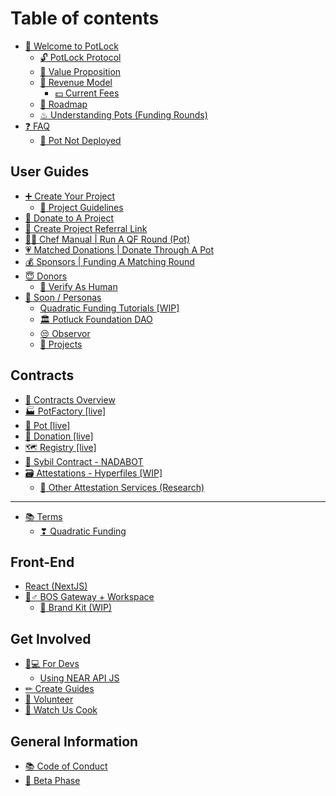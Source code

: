 # Table of contents

* [👋 Welcome to PotLock](README.md)
  * [🔓 PotLock Protocol](welcome-to-potlock/potlock-protocol.md)
  * [🚀 Value Proposition](welcome-to-potlock/value-proposition.md)
  * [💸 Revenue Model](welcome-to-potlock/revenue-model/README.md)
    * [💵 Current Fees](welcome-to-potlock/revenue-model/current-fees.md)
  * [🔮 Roadmap](welcome-to-potlock/roadmap.md)
  * [♨ Understanding Pots (Funding Rounds)](welcome-to-potlock/understanding-pots-funding-rounds.md)
* [❓ FAQ](faq/README.md)
  * [🚧 Pot Not Deployed](faq/pot-not-deployed.md)

## User Guides

* [➕ Create Your Project](user-guides/create-your-project/README.md)
  * [📖 Project Guidelines](user-guides/create-your-project/project-guidelines.md)
* [🙏 Donate to A Project](user-guides/donate-to-a-project.md)
* [💸 Create Project Referral Link](user-guides/create-project-referral-link.md)
* [👨🍳 Chef Manual | Run A QF Round (Pot)](user-guides/chef-manual-or-run-a-qf-round-pot.md)
* [💗 Matched Donations | Donate Through A Pot](user-guides/matched-donations-or-donate-through-a-pot.md)
* [💰 Sponsors | Funding A Matching Round](user-guides/sponsors-or-funding-a-matching-round.md)
* [😇 Donors](user-guides/donors/README.md)
  * [🤖 Verify As Human](user-guides/donors/verify-as-human.md)
* [👀 Soon / Personas](user-guides/soon-personas/README.md)
  * [Quadratic Funding Tutorials \[WIP\]](user-guides/soon-personas/quadratic-funding-tutorials-wip.md)
  * [🏛 Potluck Foundation DAO](user-guides/soon-personas/potluck-foundation-dao.md)
  * [😒 Observor](user-guides/soon-personas/observor.md)
  * [📐 Projects](user-guides/soon-personas/projects.md)

## Contracts

* [📃 Contracts Overview](contracts/contracts-overview.md)
* [🏭 PotFactory \[live\]](contracts/potfactory-live.md)
* [🍲 Pot \[live\]](contracts/pot-live.md)
* [🙏 Donation \[live\]](contracts/donation-live.md)
* [🗺 Registry \[live\]](contracts/registry-live.md)
* [🤖 Sybil Contract - NADABOT](contracts/sybil-contract-nadabot.md)
* [🗃 Attestations - Hyperfiles \[WIP\]](contracts/attestation-not-started/README.md)
  * [💬 Other Attestation Services (Research)](contracts/attestation-not-started/other-attestation-services-research.md)

***

* [📚 Terms](terms/README.md)
  * [❣ Quadratic Funding](terms/quadratic-funding.md)

## Front-End

* [React (NextJS)](front-end/react-nextjs.md)
* [👷♂ BOS Gateway + Workspace](front-end/setting-up-your-bos-workspace/README.md)
  * [🎁 Brand Kit (WIP)](front-end/setting-up-your-bos-workspace/brand-kit-wip.md)

## Get Involved

* [👩💻 For Devs](get-involved/for-devs/README.md)
  * [Using NEAR API JS](get-involved/for-devs/using-near-api-js.md)
* [✏ Create Guides](get-involved/create-guides.md)
* [💑 Volunteer](get-involved/volunteer.md)
* [👀 Watch Us Cook](get-involved/watch-us-cook.md)

## General Information

* [📚 Code of Conduct](general-information/code-of-conduct.md)
* [🐛 Beta Phase](general-information/beta-phase.md)
